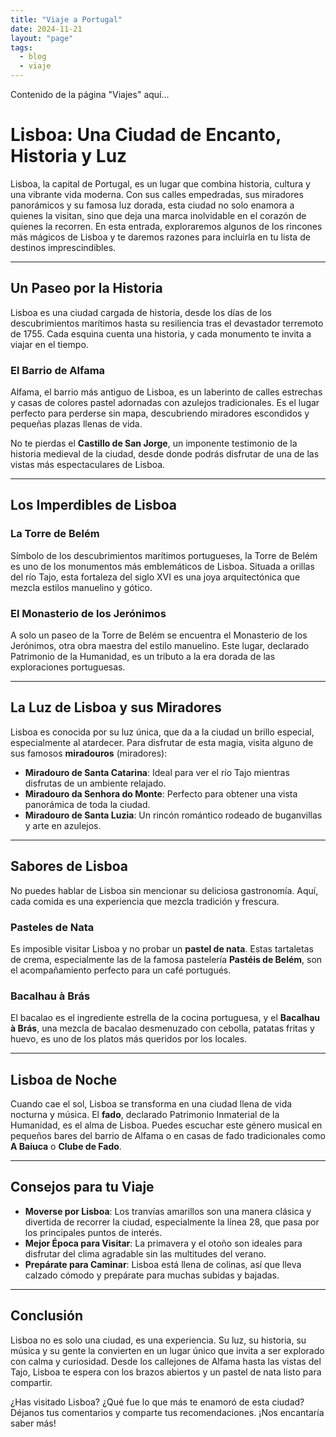 ```yaml
---
title: "Viaje a Portugal"
date: 2024-11-21
layout: "page"
tags:
  - blog
  - viaje
---
```

Contenido de la página "Viajes" aquí...


# Lisboa: Una Ciudad de Encanto, Historia y Luz

Lisboa, la capital de Portugal, es un lugar que combina historia, cultura y una vibrante vida moderna. Con sus calles empedradas, sus miradores panorámicos y su famosa luz dorada, esta ciudad no solo enamora a quienes la visitan, sino que deja una marca inolvidable en el corazón de quienes la recorren. En esta entrada, exploraremos algunos de los rincones más mágicos de Lisboa y te daremos razones para incluirla en tu lista de destinos imprescindibles.

---

## **Un Paseo por la Historia**

Lisboa es una ciudad cargada de historia, desde los días de los descubrimientos marítimos hasta su resiliencia tras el devastador terremoto de 1755. Cada esquina cuenta una historia, y cada monumento te invita a viajar en el tiempo.

### **El Barrio de Alfama**

Alfama, el barrio más antiguo de Lisboa, es un laberinto de calles estrechas y casas de colores pastel adornadas con azulejos tradicionales. Es el lugar perfecto para perderse sin mapa, descubriendo miradores escondidos y pequeñas plazas llenas de vida.

No te pierdas el **Castillo de San Jorge**, un imponente testimonio de la historia medieval de la ciudad, desde donde podrás disfrutar de una de las vistas más espectaculares de Lisboa.

---

## **Los Imperdibles de Lisboa**

### **La Torre de Belém**

Símbolo de los descubrimientos marítimos portugueses, la Torre de Belém es uno de los monumentos más emblemáticos de Lisboa. Situada a orillas del río Tajo, esta fortaleza del siglo XVI es una joya arquitectónica que mezcla estilos manuelino y gótico.

### **El Monasterio de los Jerónimos**

A solo un paseo de la Torre de Belém se encuentra el Monasterio de los Jerónimos, otra obra maestra del estilo manuelino. Este lugar, declarado Patrimonio de la Humanidad, es un tributo a la era dorada de las exploraciones portuguesas.

---

## **La Luz de Lisboa y sus Miradores**

Lisboa es conocida por su luz única, que da a la ciudad un brillo especial, especialmente al atardecer. Para disfrutar de esta magia, visita alguno de sus famosos **miradouros** (miradores):

- **Miradouro de Santa Catarina**: Ideal para ver el río Tajo mientras disfrutas de un ambiente relajado.
- **Miradouro da Senhora do Monte**: Perfecto para obtener una vista panorámica de toda la ciudad.
- **Miradouro de Santa Luzia**: Un rincón romántico rodeado de buganvillas y arte en azulejos.

---

## **Sabores de Lisboa**

No puedes hablar de Lisboa sin mencionar su deliciosa gastronomía. Aquí, cada comida es una experiencia que mezcla tradición y frescura.

### **Pasteles de Nata**

Es imposible visitar Lisboa y no probar un **pastel de nata**. Estas tartaletas de crema, especialmente las de la famosa pastelería **Pastéis de Belém**, son el acompañamiento perfecto para un café portugués.

### **Bacalhau à Brás**

El bacalao es el ingrediente estrella de la cocina portuguesa, y el **Bacalhau à Brás**, una mezcla de bacalao desmenuzado con cebolla, patatas fritas y huevo, es uno de los platos más queridos por los locales.

---

## **Lisboa de Noche**

Cuando cae el sol, Lisboa se transforma en una ciudad llena de vida nocturna y música. El **fado**, declarado Patrimonio Inmaterial de la Humanidad, es el alma de Lisboa. Puedes escuchar este género musical en pequeños bares del barrio de Alfama o en casas de fado tradicionales como **A Baiuca** o **Clube de Fado**.

---

## **Consejos para tu Viaje**

- **Moverse por Lisboa**: Los tranvías amarillos son una manera clásica y divertida de recorrer la ciudad, especialmente la línea 28, que pasa por los principales puntos de interés.
- **Mejor Época para Visitar**: La primavera y el otoño son ideales para disfrutar del clima agradable sin las multitudes del verano.
- **Prepárate para Caminar**: Lisboa está llena de colinas, así que lleva calzado cómodo y prepárate para muchas subidas y bajadas.

---

## **Conclusión**

Lisboa no es solo una ciudad, es una experiencia. Su luz, su historia, su música y su gente la convierten en un lugar único que invita a ser explorado con calma y curiosidad. Desde los callejones de Alfama hasta las vistas del Tajo, Lisboa te espera con los brazos abiertos y un pastel de nata listo para compartir.

¿Has visitado Lisboa? ¿Qué fue lo que más te enamoró de esta ciudad? Déjanos tus comentarios y comparte tus recomendaciones. ¡Nos encantaría saber más!
